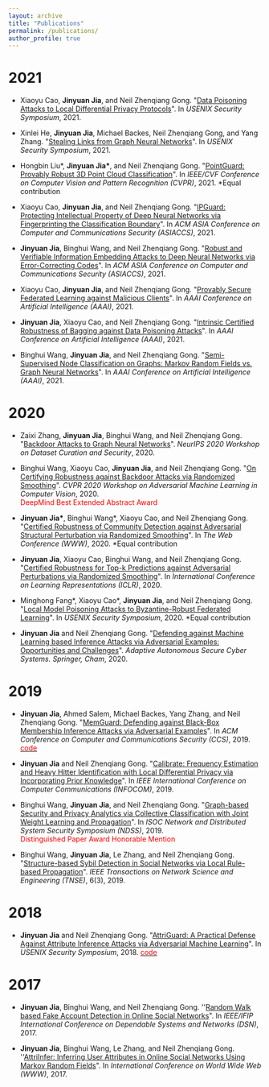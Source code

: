 ```yaml
---
layout: archive
title: "Publications"
permalink: /publications/
author_profile: true
---
```


2021
======

* Xiaoyu Cao, **Jinyuan Jia**, and Neil Zhenqiang Gong. "[Data Poisoning Attacks to Local Differential Privacy Protocols](https://arxiv.org/pdf/1911.02046.pdf)". In *USENIX Security Symposium*, 2021.

* Xinlei He, **Jinyuan Jia**, Michael Backes, Neil Zhenqiang Gong, and Yang Zhang. "[Stealing Links from Graph Neural Networks](https://arxiv.org/pdf/2005.02131.pdf)". In *USENIX Security Symposium*, 2021.

* Hongbin Liu\*, **Jinyuan Jia\***, and Neil Zhenqiang Gong. "[PointGuard: Provably Robust 3D Point Cloud Classification](https://arxiv.org/pdf/2103.03046.pdf)". In *IEEE/CVF Conference on Computer Vision and Pattern Recognition (CVPR)*, 2021. \*Equal contribution

* Xiaoyu Cao, **Jinyuan Jia**, and Neil Zhenqiang Gong. "[IPGuard: Protecting Intellectual Property of Deep Neural Networks via Fingerprinting the Classification Boundary](https://arxiv.org/pdf/1910.12903.pdf)". In *ACM ASIA Conference on Computer and Communications Security (ASIACCS)*, 2021.

* **Jinyuan Jia**, Binghui Wang, and Neil Zhenqiang Gong. "[Robust and Verifiable Information Embedding Attacks to Deep Neural Networks via Error-Correcting Codes](https://arxiv.org/pdf/2010.13751.pdf)". In *ACM ASIA Conference on Computer and Communications Security (ASIACCS)*, 2021.

* Xiaoyu Cao, **Jinyuan Jia**, and Neil Zhenqiang Gong. "[Provably Secure Federated Learning against Malicious Clients](https://arxiv.org/pdf/2102.01854)". In *AAAI Conference on Artificial Intelligence (AAAI)*, 2021.

* **Jinyuan Jia**, Xiaoyu Cao, and Neil Zhenqiang Gong. "[Intrinsic Certified Robustness of Bagging against Data Poisoning Attacks](https://arxiv.org/pdf/2008.04495)". In *AAAI Conference on Artificial Intelligence (AAAI)*, 2021.

* Binghui Wang, **Jinyuan Jia**, and Neil Zhenqiang Gong. "[Semi-Supervised Node Classification on Graphs: Markov Random Fields vs. Graph Neural Networks](https://arxiv.org/pdf/2012.13085)". In *AAAI Conference on Artificial Intelligence (AAAI)*, 2021.


2020
======

* Zaixi Zhang, **Jinyuan Jia**, Binghui Wang, and Neil Zhenqiang Gong. "[Backdoor Attacks to Graph Neural Networks](https://arxiv.org/pdf/2006.11165)". *NeurIPS 2020 Workshop on Dataset Curation and Security*, 2020.

* Binghui Wang, Xiaoyu Cao, **Jinyuan Jia**, and Neil Zhenqiang Gong. "[On Certifying Robustness against Backdoor Attacks via Randomized Smoothing](https://arxiv.org/pdf/2002.11750)". *CVPR 2020 Workshop on Adversarial Machine Learning in Computer Vision*, 2020. \
<span style="color:red">DeepMind Best Extended Abstract Award</span>

* **Jinyuan Jia\***, Binghui Wang\*, Xiaoyu Cao, and Neil Zhenqiang Gong. "[Certified Robustness of Community Detection against Adversarial Structural Perturbation via Randomized Smoothing](https://arxiv.org/pdf/2002.03421)". In *The Web Conference (WWW)*, 2020. \*Equal contribution

* **Jinyuan Jia**, Xiaoyu Cao, Binghui Wang, and Neil Zhenqiang Gong. "[Certified Robustness for Top-k Predictions against Adversarial Perturbations via Randomized Smoothing](https://arxiv.org/pdf/1912.09899)". In *International Conference on Learning Representations (ICLR)*, 2020. 

* Minghong Fang\*, Xiaoyu Cao\*, **Jinyuan Jia**, and Neil Zhenqiang Gong. "[Local Model Poisoning Attacks to Byzantine-Robust Federated Learning](https://www.usenix.org/system/files/sec20summer_fang_prepub.pdf)". In *USENIX Security Symposium*, 2020. \*Equal contribution 

* **Jinyuan Jia** and Neil Zhenqiang Gong. "[Defending against Machine Learning based Inference Attacks via Adversarial Examples: Opportunities and Challenges](https://arxiv.org/pdf/1909.08526)". *Adaptive Autonomous Secure Cyber Systems. Springer, Cham*, 2020.


2019
======

* **Jinyuan Jia**, Ahmed Salem, Michael Backes, Yang Zhang, and Neil Zhenqiang Gong. "[MemGuard: Defending against Black-Box Membership Inference Attacks via Adversarial Examples](https://arxiv.org/pdf/1909.10594)". In *ACM Conference on Computer and Communications Security (CCS)*, 2019. [<span style="color:red">code</span>](https://github.com/jjy1994/MemGuard)

* **Jinyuan Jia** and Neil Zhenqiang Gong. "[Calibrate: Frequency Estimation and Heavy Hitter Identification with Local Differential Privacy via Incorporating Prior Knowledge](https://arxiv.org/pdf/1812.02055)". In *IEEE International Conference on Computer Communications (INFOCOM)*, 2019. 

* Binghui Wang, **Jinyuan Jia**, and Neil Zhenqiang Gong. "[Graph-based Security and Privacy Analytics via Collective Classification with Joint Weight Learning and Propagation](https://arxiv.org/pdf/1812.01661)". In *ISOC Network and Distributed System Security Symposium (NDSS)*, 2019. \
<span style="color:red">Distinguished Paper Award Honorable Mention</span>

* Binghui Wang, **Jinyuan Jia**, Le Zhang, and Neil Zhenqiang Gong. "[Structure-based Sybil Detection in Social Networks via Local Rule-based Propagation](https://arxiv.org/pdf/1803.04321)". *IEEE Transactions on Network Science and Engineering (TNSE)*, 6(3), 2019.

2018
======


* **Jinyuan Jia** and Neil Zhenqiang Gong. "[AttriGuard: A Practical Defense Against Attribute Inference Attacks via Adversarial Machine Learning](https://www.usenix.org/system/files/conference/usenixsecurity18/sec18-jia.pdf)". In *USENIX Security Symposium*, 2018. [<span style="color:red">code</span>](https://github.com/jjy1994/AttriGuard)

2017
======


* **Jinyuan Jia**, Binghui Wang, and Neil Zhenqiang Gong. ''[Random Walk based Fake Account Detection in Online Social Networks](https://ieeexplore.ieee.org/abstract/document/8023129)". In *IEEE/IFIP International Conference on Dependable Systems and Networks (DSN)*, 2017.

* **Jinyuan Jia**, Binghui Wang, Le Zhang, and Neil Zhenqiang Gong. ''[AttriInfer: Inferring User Attributes in Online Social Networks Using Markov Random Fields](https://dl.acm.org/doi/abs/10.1145/3038912.3052695)". In *International Conference on World Wide Web (WWW)*, 2017.
